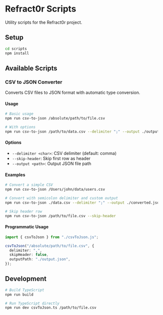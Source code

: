 # Refract0r Scripts

Utility scripts for the Refract0r project.

## Setup

```bash
cd scripts
npm install
```

## Available Scripts

### CSV to JSON Converter

Converts CSV files to JSON format with automatic type conversion.

#### Usage

```bash
# Basic usage
npm run csv-to-json /absolute/path/to/file.csv

# With options
npm run csv-to-json /path/to/data.csv --delimiter ";" --output ./output.json --skip-header
```

#### Options

- `--delimiter <char>`: CSV delimiter (default: comma)
- `--skip-header`: Skip first row as header
- `--output <path>`: Output JSON file path

#### Examples

```bash
# Convert a simple CSV
npm run csv-to-json /Users/john/data/users.csv

# Convert with semicolon delimiter and custom output
npm run csv-to-json ./data.csv --delimiter ";" --output ./converted.json

# Skip header row
npm run csv-to-json /path/to/file.csv --skip-header
```

#### Programmatic Usage

```typescript
import { csvToJson } from "./csvToJson.js";

csvToJson("/absolute/path/to/file.csv", {
  delimiter: ",",
  skipHeader: false,
  outputPath: "./output.json",
});
```

## Development

```bash
# Build TypeScript
npm run build

# Run TypeScript directly
npm run dev csvToJson.ts /path/to/file.csv
```
